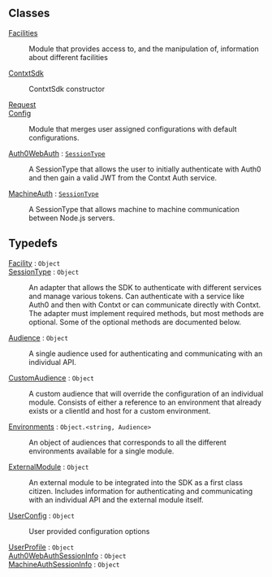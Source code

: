 ## Classes

<dl>
<dt><a href="./Facilities.md">Facilities</a></dt>
<dd><p>Module that provides access to, and the manipulation
of, information about different facilities</p>
</dd>
<dt><a href="./ContxtSdk.md">ContxtSdk</a></dt>
<dd><p>ContxtSdk constructor</p>
</dd>
<dt><a href="./Request.md">Request</a></dt>
<dd></dd>
<dt><a href="./Config.md">Config</a></dt>
<dd><p>Module that merges user assigned configurations with default configurations.</p>
</dd>
<dt><a href="./Auth0WebAuth.md">Auth0WebAuth</a> : <code><a href="#SessionType">SessionType</a></code></dt>
<dd><p>A SessionType that allows the user to initially authenticate with Auth0 and then gain a valid JWT
from the Contxt Auth service.</p>
</dd>
<dt><a href="./MachineAuth.md">MachineAuth</a> : <code><a href="#SessionType">SessionType</a></code></dt>
<dd><p>A SessionType that allows machine to machine communication between Node.js servers.</p>
</dd>
</dl>

## Typedefs

<dl>
<dt><a href="./Typedefs.md#Facility">Facility</a> : <code>Object</code></dt>
<dd></dd>
<dt><a href="./Typedefs.md#SessionType">SessionType</a> : <code>Object</code></dt>
<dd><p>An adapter that allows the SDK to authenticate with different services and manage various tokens.
Can authenticate with a service like Auth0 and then with Contxt or can communicate directly
with Contxt. The adapter must implement required methods, but most methods are optional. Some of
the optional methods are documented below.</p>
</dd>
<dt><a href="./Typedefs.md#Audience">Audience</a> : <code>Object</code></dt>
<dd><p>A single audience used for authenticating and communicating with an individual API.</p>
</dd>
<dt><a href="./Typedefs.md#CustomAudience">CustomAudience</a> : <code>Object</code></dt>
<dd><p>A custom audience that will override the configuration of an individual module. Consists of
either a reference to an environment that already exists or a clientId and host for a
custom environment.</p>
</dd>
<dt><a href="./Typedefs.md#Environments">Environments</a> : <code>Object.&lt;string, Audience&gt;</code></dt>
<dd><p>An object of audiences that corresponds to all the different environments available for a
single module.</p>
</dd>
<dt><a href="./Typedefs.md#ExternalModule">ExternalModule</a> : <code>Object</code></dt>
<dd><p>An external module to be integrated into the SDK as a first class citizen. Includes information
for authenticating and communicating with an individual API and the external module itself.</p>
</dd>
<dt><a href="./Typedefs.md#UserConfig">UserConfig</a> : <code>Object</code></dt>
<dd><p>User provided configuration options</p>
</dd>
<dt><a href="./Typedefs.md#UserProfile">UserProfile</a> : <code>Object</code></dt>
<dd></dd>
<dt><a href="./Typedefs.md#Auth0WebAuthSessionInfo">Auth0WebAuthSessionInfo</a> : <code>Object</code></dt>
<dd></dd>
<dt><a href="./Typedefs.md#MachineAuthSessionInfo">MachineAuthSessionInfo</a> : <code>Object</code></dt>
<dd></dd>
</dl>

